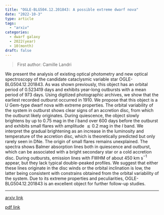 ```yaml
---
title: "OGLE-BLG504.12.201843: A possible extreme dwarf nova"
date: "2022-10-3"
type: article
tags:
  - "arxiv"
categories:
  - dwarf galaxy
  - 2022(year)
  - 10(month)
draft: false
---
```

> First author: Camille Landri

 We present the analysis of existing optical photometry and new optical
spectroscopy of the candidate cataclysmic variable star OGLE-BLG504.12.201843.
As was shown previously, this object has an orbital period of 0.523419 days and
exhibits year-long outbursts with a mean period of 973 days. Using digitized
photographic archives, we show that the earliest recorded outburst occurred in
1910. We propose that this object is a U Gem-type dwarf nova with extreme
properties. The orbital variability of the system in outburst shows clear signs
of an accretion disc, from which the outburst likely originates. During
quiescence, the object slowly brightens by up to $0.75$ mag in the $I$ band
over 600 days before the outburst and exhibits small flares with amplitude
$\lesssim 0.2$ mag in the $I$ band. We interpret the gradual brightening as an
increase in the luminosity and temperature of the accretion disc, which is
theoretically predicted but only rarely seen in DNe. The origin of small flares
remains unexplained. The spectra shows Balmer absorption lines both in
quiescence and outburst, which can be associated with a bright secondary star
or a cold accretion disc. During outbursts, emission lines with FWHM of about
450 km s$^{-1}$ appear, but they lack typical double-peaked profiles. We
suggest that either these lines originate in the disc winds or the orbital
inclination is low, the latter being consistent with constrains obtained from
the orbital variability of the system. Due to its extreme properties and
peculiarities, OGLE-BLG504.12.201843 is an excellent object for further
follow-up studies.

---
[arxiv link](http://arxiv.org/abs/2210.01141v1)

[pdf link](http://arxiv.org/pdf/2210.01141v1)